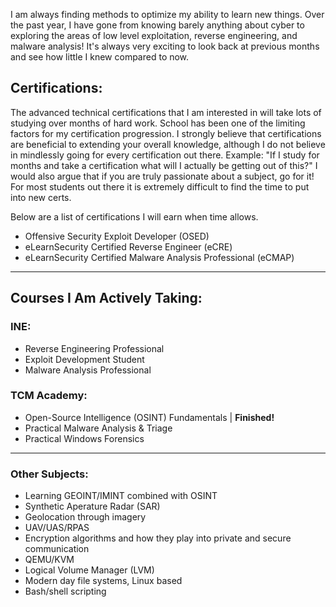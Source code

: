I am always finding methods to optimize my ability to learn new things. Over the past year, I have gone from knowing barely anything about cyber to exploring the areas of low level exploitation, reverse engineering, and malware analysis! It's always very exciting to look back at previous months and see how little I knew compared to now.

## Certifications:
The advanced technical certifications that I am interested in will take lots of studying over months of hard work. School has been one of the limiting factors for my certification progression. I strongly believe that certifications are beneficial to extending your overall knowledge, although I do not believe in mindlessly going for every certification out there. Example: "If I study for months and take a certification what will I actually be getting out of this?" I would also argue that if you are truly passionate about a subject, go for it! For most students out there it is extremely difficult to find the time to put into new certs.

Below are a list of certifications I will earn when time allows.
- Offensive Security Exploit Developer (OSED)
- eLearnSecurity Certified Reverse Engineer (eCRE)
- eLearnSecurity Certified Malware Analysis Professional (eCMAP)
___

## Courses I Am Actively Taking:
### INE:
- Reverse Engineering Professional
- Exploit Development Student
- Malware Analysis Professional

### TCM Academy:
- Open-Source Intelligence (OSINT) Fundamentals | **Finished!**
- Practical Malware Analysis & Triage
- Practical Windows Forensics

___

### Other Subjects:
- Learning GEOINT/IMINT combined with OSINT
- Synthetic Aperature Radar (SAR)
- Geolocation through imagery
- UAV/UAS/RPAS
- Encryption algorithms and how they play into private and secure communication
- QEMU/KVM
- Logical Volume Manager (LVM)
- Modern day file systems, Linux based
- Bash/shell scripting
